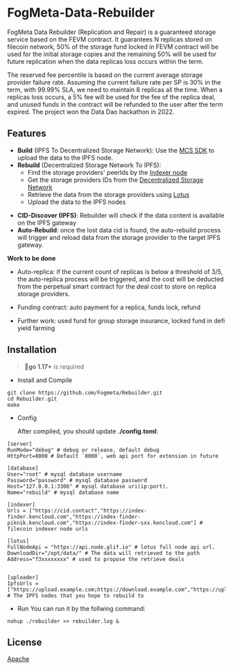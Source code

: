 # FogMeta-Data-Rebuilder

FogMeta Data Rebuilder (Replication and Repair) is a guaranteed storage service based on the FEVM contract. It guarantees N replicas stored on filecoin network, 50% of the storage fund locked in FEVM contract will be used for the initial storage copies and the remaining 50% will be used for future replication when the data replicas loss occurs within the term. 

The reserved fee percentile is based on the current average storage provider failure rate. Assuming the current failure rate per SP is 30% in the term, with 99.99% SLA, we need to maintain 8 replicas all the time. When a replicas loss occurs, a 5% fee will be used for the fee of the replica deal, and unused funds in the contract will be refunded to the user after the term expired. The project won the Data Dao hackathon in 2022. 


## Features

 - **Build** (IPFS To Decentralized Storage Network): Use the [MCS SDK](https://docs.filswan.com/multi-chain-storage/developer-quickstart/sdk) to upload the data to the IPFS node.
 - **Rebuild** (Decentralized Storage Network To IPFS): 
	- Find the storage providers' peerIds by the [Indexer node](https://github.com/filecoin-project/index-provider) 
	- Get the storage providers IDs from the [Decentralized Storage Network](https://github.com/filecoin-project/lotus/blob/master/api/v0api/full.go)
	- Retrieve the data from the storage providers using [Lotus](https://github.com/filecoin-project/lotus)
	- Upload the data to the IPFS nodes
* **CID-Discover (IPFS)**: Rebuilder will check if the data content is available on the IPFS gateway 
* **Auto-Rebuild**: once the lost data cid is found, the auto-rebuild process will trigger and reload data from the storage provider to the target IPFS gateway.

**Work to be done**

- Auto-replica: if the current count of replicas is below a threshold of 3/5, the auto-replica process will be triggered, and the cost will be deducted from the perpetual smart contract for the deal cost to store on replica storage providers. 

- Funding contract: auto payment for a replica, funds lock, refund

- Further work: used fund for group storage insurance, locked fund in defi yield farming

## Installation

> :bell:**go 1.17+** is required

 - Install and Compile
```shell
git clone https://github.com/Fogmeta/Rebuilder.git
cd Rebuilder.git
make
```

 - Config

	After compiled, you should update **./config.toml**:
```
[server]
RunMode="debug" # debug or release, default debug
HttpPort=8000 # Default `8000`, web api port for extension in future

[database]
User="root" # mysql database username
Password="password" # mysql database password
Host="127.0.0.1:3306" # mysql database uri(ip:port).
Name="rebuild" # mysql database name

[indexer]
Urls = ["https://cid.contact","https://index-finder.kencloud.com","https://index-finder-piknik.kencloud.com","https://index-finder-sxx.kencloud.com"] # filecoin indexer node urls

[lotus]
FullNodeApi = "https://api.node.glif.io" # lotus full node api url.
DownloadDir="/opt/data/" # The data will retrieved to the path
Address="f3xxxxxxxx" # used to propose the retrieve deals


[uploader]
IpfsUrls = ["https://upload.example.com;https://download.example.com","https://upload.example2.com;https://download.example2.com"] # The IPFS nodes that you hope to rebuild to 

```
 - Run
	You can run it by the follwing command:
```shell
nohup ./rebuilder >> rebuilder.log &
```
## License

[Apache](https://github.com/filswan/go-swan-provider/blob/main/LICENSE)

